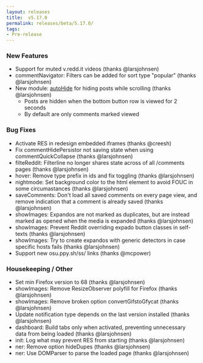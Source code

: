 ```yaml
---
layout: releases
title:  v5.17.0
permalink: releases/beta/5.17.0/
tags:
- Pre-release
---
```


### New Features

- Support for muted v.redd.it videos (thanks @larsjohnsen)
- commentNavigator: Filters can be added for sort type "popular" (thanks @larsjohnsen)
- New module: [autoHide](https://www.reddit.com/#res:settings/autoHide) for hiding posts while scrolling (thanks @larsjohnsen)
  - Posts are hidden when the bottom button row is viewed for 2 seconds
  - By default are only comments marked viewed

### Bug Fixes

- Activate RES in redesign embedded iframes (thanks @creesh)
- Fix commentHidePersistor not saving state when using commentQuickCollapse (thanks @larsjohnsen)
- filteReddit: Filterline no longer shares state across of all /comments pages (thanks @larsjohnsen)
- hover: Remove type prefix in ids and fix toggling (thanks @larsjohnsen)
- nightmode: Set background color to the html element to avoid FOUC in some circumastances (thanks @larsjohnsen)
- saveComments: Don't load all saved comments on every page view, and remove indication that a comment is already saved (thanks @larsjohnsen)
- showImages: Expandos are not marked as duplicates, but are instead marked as opened when the media is expanded (thanks @larsjohnsen)
- showImages: Prevent Reddit overriding expado button classes in self-texts (thanks @larsjohnsen)
- showImages: Try to create expandos with generic detectors in case specific hosts fails (thanks @larsjohnsen)
- Support new osu.ppy.sh/ss/ links (thanks @mcpower)

### Housekeeping / Other

- Set min Firefox version to 68 (thanks @larsjohnsen)
- showImages: Remove ResizeObserver polyfill for Firefox (thanks @larsjohnsen)
- showImages: Remove broken option convertGifstoGfycat (thanks @larsjohnsen)
- Update notification type depends on the last version installed (thanks @larsjohnsen)
- dashboard: Build tabs only when activated, preventing unnecessary data from being loaded (thanks @larsjohnsen)
- init: Log what may prevent RES from starting (thanks @larsjohnsen)
- ner: Remove option hideDupes (thanks @larsjohnsen)
- ner: Use DOMParser to parse the loaded page (thanks @larsjohnsen)
